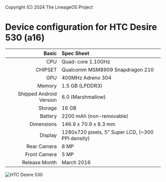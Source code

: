 Copyright (C) 2024 The LineageOS Project

Device configuration for HTC Desire 530 (a16)
=====================================

Basic   | Spec Sheet
-------:|:-------------------------
CPU     | Quad-core 1.10GHz
CHIPSET | Qualcomm MSM8909 Snapdragon 210
GPU     | 400MHz Adreno 304
Memory  | 1.5 GB (LPDDR3)
Shipped Android Version | 6.0 (Marshmallow)
Storage | 16 GB
Battery | 2200 mAh (non-removable)
Dimensions | 146.9 x 70.9 x 8.3 mm
Display | 1280x720 pixels, 5" Super LCD, (~300 PPI density)
Rear Camera  | 8 MP
Front Camera | 5 MP
Release Month | March 2016

![HTC Desire 530](https://fdn2.gsmarena.com/vv/pics/htc/htc-a16-desire-530-1.jpg "HTC Desire 530")
